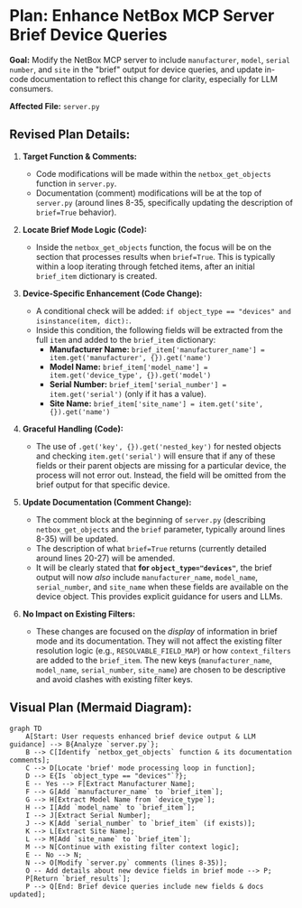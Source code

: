 # Plan: Enhance NetBox MCP Server Brief Device Queries

**Goal:** Modify the NetBox MCP server to include `manufacturer`, `model`, `serial number`, and `site` in the "brief" output for device queries, and update in-code documentation to reflect this change for clarity, especially for LLM consumers.

**Affected File:** `server.py`

## Revised Plan Details:

1.  **Target Function & Comments:**
    *   Code modifications will be made within the `netbox_get_objects` function in `server.py`.
    *   Documentation (comment) modifications will be at the top of `server.py` (around lines 8-35, specifically updating the description of `brief=True` behavior).

2.  **Locate Brief Mode Logic (Code):**
    *   Inside the `netbox_get_objects` function, the focus will be on the section that processes results when `brief=True`. This is typically within a loop iterating through fetched items, after an initial `brief_item` dictionary is created.

3.  **Device-Specific Enhancement (Code Change):**
    *   A conditional check will be added: `if object_type == "devices" and isinstance(item, dict):`.
    *   Inside this condition, the following fields will be extracted from the full `item` and added to the `brief_item` dictionary:
        *   **Manufacturer Name:** `brief_item['manufacturer_name'] = item.get('manufacturer', {}).get('name')`
        *   **Model Name:** `brief_item['model_name'] = item.get('device_type', {}).get('model')`
        *   **Serial Number:** `brief_item['serial_number'] = item.get('serial')` (only if it has a value).
        *   **Site Name:** `brief_item['site_name'] = item.get('site', {}).get('name')`

4.  **Graceful Handling (Code):**
    *   The use of `.get('key', {}).get('nested_key')` for nested objects and checking `item.get('serial')` will ensure that if any of these fields or their parent objects are missing for a particular device, the process will not error out. Instead, the field will be omitted from the brief output for that specific device.

5.  **Update Documentation (Comment Change):**
    *   The comment block at the beginning of `server.py` (describing `netbox_get_objects` and the `brief` parameter, typically around lines 8-35) will be updated.
    *   The description of what `brief=True` returns (currently detailed around lines 20-27) will be amended.
    *   It will be clearly stated that **for `object_type="devices"`**, the brief output will now *also* include `manufacturer_name`, `model_name`, `serial_number`, and `site_name` when these fields are available on the device object. This provides explicit guidance for users and LLMs.

6.  **No Impact on Existing Filters:**
    *   These changes are focused on the *display* of information in brief mode and its documentation. They will not affect the existing filter resolution logic (e.g., `RESOLVABLE_FIELD_MAP`) or how `context_filters` are added to the `brief_item`. The new keys (`manufacturer_name`, `model_name`, `serial_number`, `site_name`) are chosen to be descriptive and avoid clashes with existing filter keys.

## Visual Plan (Mermaid Diagram):

```mermaid
graph TD
    A[Start: User requests enhanced brief device output & LLM guidance] --> B{Analyze `server.py`};
    B --> C[Identify `netbox_get_objects` function & its documentation comments];
    C --> D[Locate 'brief' mode processing loop in function];
    D --> E{Is `object_type == "devices"`?};
    E -- Yes --> F[Extract Manufacturer Name];
    F --> G[Add `manufacturer_name` to `brief_item`];
    G --> H[Extract Model Name from `device_type`];
    H --> I[Add `model_name` to `brief_item`];
    I --> J[Extract Serial Number];
    J --> K[Add `serial_number` to `brief_item` (if exists)];
    K --> L[Extract Site Name];
    L --> M[Add `site_name` to `brief_item`];
    M --> N[Continue with existing filter context logic];
    E -- No --> N;
    N --> O[Modify `server.py` comments (lines 8-35)];
    O -- Add details about new device fields in brief mode --> P;
    P[Return `brief_results`];
    P --> Q[End: Brief device queries include new fields & docs updated];